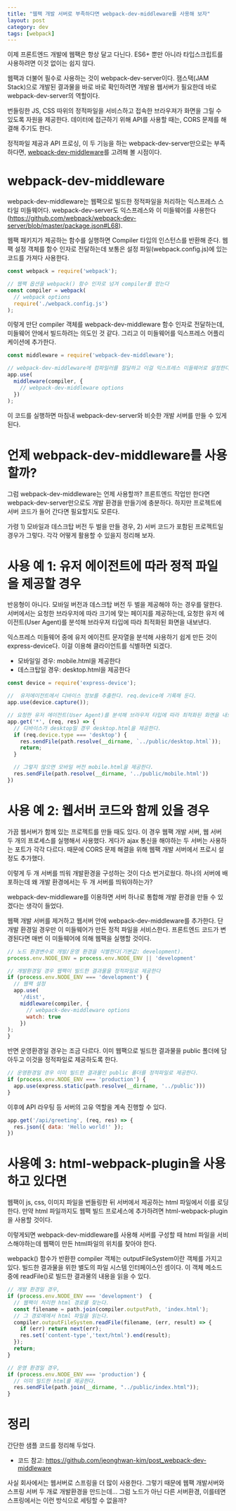 ```yaml
---
title: "웹팩 개발 서버로 부족하다면 webpack-dev-middleware를 사용해 보자"
layout: post
category: dev
tags: [webpack]
---
```


이제 프론트엔드 개발에 웹팩은 항상 달고 다닌다. 
ES6+ 뿐만 아니라 타입스크립트를 사용하려면 이것 없이는 쉽지 않다. 

웹팩과 더불어 필수로 사용하는 것이 webpack-dev-server이다. 
잼스택(JAM Stack)으로 개발된 결과물을 바로 바로 확인하려면 개발용 웹서버가 필요한데 바로 webpack-dev-server의 역할이다.

번들링한 JS, CSS 따위의 정적파일을 서비스하고 접속한 브라우져가 화면을 그릴 수 있도록 자원을 제공한다.
데이터에 접근하기 위해 API를 사용할 때는, CORS 문제를 해결해 주기도 한다.

정적파일 제공과 API 프로싱, 이 두 기능을 하는 webpack-dev-server만으로는 부족하다면, [webpack-dev-middleware](https://github.com/webpack/webpack-dev-middleware)를 고려해 볼 시점이다.

# webpack-dev-middleware

webpack-dev-middleware는 웹팩으로 빌드한 정적파일을 처리하는 익스프레스 스타일 미들웨어다. 
webpack-dev-server도 익스프레스와 이 미들웨어를 사용한다(https://github.com/webpack/webpack-dev-server/blob/master/package.json#L68).


웹팩 패키지가 제공하는 함수를 실행하면 Compiler 타입의 인스턴스를 반환해 준다.
웹팩 설정 객체를 함수 인자로 전달하는데 보통은 설정 파일(webpack.config.js)에 있는 코드를 가져다 사용한다.

```js
const webpack = require('webpack');

// 웹팩 옵션을 webpack() 함수 인자로 넘겨 compiler를 얻는다
const compiler = webpack(
  // webpack options
  require('./webpack.config.js')
);
```

이렇게 만단 compiler 객체를 webpack-dev-middleware 함수 인자로 전달하는데, 미들웨어 안에서 빌드하려는 의도인 것 같다.
그리고 이 미들웨어를 익스프레스 어플리케이션에 추가한다.

```js
const middleware = require('webpack-dev-middleware');

// webpack-dev-middleware에 컴파일러를 절달하고 이걸 익스프레스 미들웨어로 설정한다.
app.use(
  middleware(compiler, {
    // webpack-dev-middleware options
  })
);
```

이 코드를 실행하면 마침내 webpack-dev-server와 비슷한 개발 서버를 만들 수 있게 된다.

# 언제 webpack-dev-middleware를 사용할까?

그럼 webpack-dev-middleware는 언제 사용할까?
프론트엔드 작업만 한다면 webpack-dev-server만으로도 개발 환경을 만들기에 충분하다. 
하지만 프로젝트에 서버 코드가 들어 간다면 필요할지도 모른다.

가령 1) 모바일과 데스크탑 버전 두 벌을 만들 경우, 2) 서버 코드가 포함된 프로젝트일 경우가 그렇다. 
각각 어떻게 활용할 수 있을지 정리해 보자.

# 사용 예 1: 유저 에이전트에 따라 정적 파일을 제공할 경우

반응형이 아니다. 모바일 버전과 데스크탑 버전 두 벌을 제공해야 하는 경우를 말한다.
서버에서는 요청한 브라우저에 따라 크기에 맞는 페이지를 제공하는데,
요청한 유저 에이전트(User Agent)를 분석해 브라우져 타입에 따라 최적화된 화면을 내보낸다.

익스프레스 미들웨어 중에 유저 에이전트 문자열을 분석해 사용하기 쉽게 만든 것이 express-device다. 
이걸 이용해 클라이언트를 식별하면 되겠다.

- 모바일일 경우: mobile.html을 제공한다
- 데스크탑일 경우: desktop.html을 제공한다


```js
const device = require('express-device');

//  유저에이전트에서 디바이스 정보를 추출한다. req.device에 기록해 둔다.
app.use(device.capture());

// 요청한 유저 에이전트(User Agent)를 분석해 브라우져 타입에 따라 최적화된 화면을 내보낸다.
app.get('*', (req, res) => {
  // 디바이스가 desktop일 경우 desktop.html을 제공한다.
  if (req.device.type === 'desktop') {
    res.sendFile(path.resolve(__dirname, `../public/desktop.html`));
    return;
  }

  // 그렇지 않으면 모바일 버전 mobile.html을 제공한다.
  res.sendFile(path.resolve(__dirname, '../public/mobile.html'))
})
```

# 사용 예 2: 웹서버 코드와 함께 있을 경우 

가끔 웹서버가 함께 있는 프로젝트를 만들 때도 있다. 
이 경우 웹팩 개발 서버, 웹 서버 두 개의 프로세스를 실행해서 사용했다.
게다가 ajax 통신을 해야하는 두 서버는 사용하는 포트가 각각 다르다.
때문에 CORS 문제 해결을 위해 웹팩 개발 서버에서 프로시 설정도 추가했다.

이렇게 두 개 서버를 띄워 개발환경을 구성하는 것이 다소 번거로웠다.
하나의 서버에 배포하는데 왜 개발 환경에서는 두 개 서버를 띄워야하는가?

webpack-dev-middleware를 이용하면 서버 하나로 통합해 개발 환경을 만들 수 있겠다는 생각이 들었다.

웹팩 개발 서버를 제거하고 웹서버 안에 webpack-dev-middleware를 추가한다.
단 개발 환경일 경우만 이 미들웨어가 만든 정적 파일을 서비스한다.
프론트엔드 코드가 변경된다면 매번 이 미들웨어에 의해 웹팩을 실행할 것이다.

```js
// 노드 환경변수로 개발/운영 환경을 식별한다(기본값: development).
process.env.NODE_ENV = process.env.NODE_ENV || 'development'

// 개발환경일 경우 웹팩이 빌드한 결과물을 정적파일로 제공한다
if (process.env.NODE_ENV === 'development') {
  // 웹팩 설정
  app.use(
    '/dist',
    middleware(compiler, {
      // webpack-dev-middleware options
      watch: true
    })
);
}
```

반면 운영환경일 경우는 조금 다르다. 
이미 웹팩으로 빌드한 결과물을 public 폴더에 담아두고 이것을 정적파일로 제공하도록 한다.

```js
// 운영환경일 경우 이미 빌드한 결과물인 public 폴더를 정적파일로 제공한다.
if (process.env.NODE_ENV === 'production') {
  app.use(express.static(path.resolve(__dirname, '../public')))
}
```

이후에 API 라우팅 등 서버의 고유 역할을 계속 진행할 수 있다. 

```js
app.get('/api/greeting', (req, res) => {
  res.json({ data: 'Hello world!' });
})
```

# 사용예 3: html-webpack-plugin을 사용하고 있다면 

웹팩이 js, css, 이미지 파일을 번들링한 뒤 서버에서 제공하는 html 파일에서 이를 로딩한다.
만약 html 파일까지도 웹팩 빌드 프로세스에 추가하려면 html-webpack-plugin을 사용할 것이다.

이렇게되면 webpack-dev-middleware를 사용해 서버를 구성할 때 html 파일을 서비스해야하는데 웹팩이 만든 html파일의 위치를 찾아야 한다.

webpack() 함수가 반환한 compiler 객체는 outputFileSystem이란 객체를 가지고 있다.
빌드한 결과물을 위한 별도의 파일 시스템 인터페이스인 셈이다.
이 객체 메소드 중에 readFile()로 빌드한 결과물의 내용을 읽을 수 있다.

```js
// 개발 환경일 경우,
if (process.env.NODE_ENV === 'development')  {
  // 웹팩이 처리한 html 경로를 찾는다.
  const filename = path.join(compiler.outputPath, 'index.html');
  // 그 경로에에서 html 파일을 읽는다.
  compiler.outputFileSystem.readFile(filename, (err, result) => {
    if (err) return next(err);
    res.set('content-type','text/html').end(result);
  });
  return;
} 

// 운영 환경일 경우,
if (process.env.NODE_ENV === 'production') {
  // 이미 빌드한 html를 제공한다.
  res.sendFile(path.join(__dirname, "../public/index.html"));
}
```

# 정리

간단한 샘플 코드를 정리해 두었다.
- 코드 참고: https://github.com/jeonghwan-kim/post_webpack-dev-middleware

사실 회사에서는 웹서버로 스프링을 더 많이 사용한다.
그렇기 때문에 웹팩 개발서버와 스프링 서버 두 개로 개발환경을 만드는데...
그럼 노드가 아닌 다른 서버환경, 이를테면 스프링에서는 이런 방식으로 세팅할 수 없을까?
